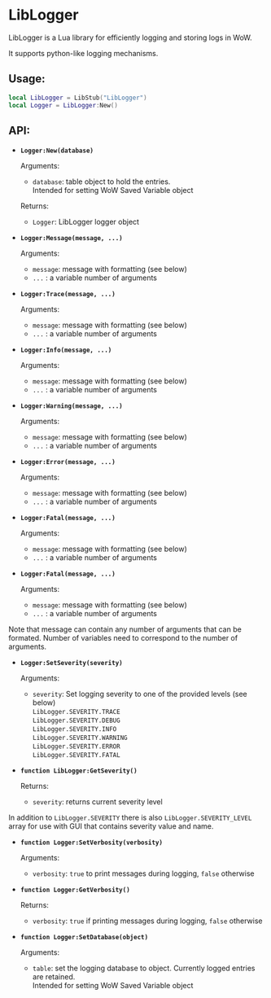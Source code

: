 # LibLogger

LibLogger is a Lua library for efficiently logging and storing logs in WoW.

It supports python-like logging mechanisms.


## Usage:

```lua
local LibLogger = LibStub("LibLogger")
local Logger = LibLogger:New()
```

## API:
* **`Logger:New(database)`**

    Arguments:
    * `database`: table object to hold the entries.  
                  Intended for setting WoW Saved Variable object 

    Returns:
    * `Logger`: LibLogger logger object
* **`Logger:Message(message, ...)`**

    Arguments:
    * `message`: message with formatting (see below)
    * `...` : a variable number of arguments

* **`Logger:Trace(message, ...)`**

    Arguments:
    * `message`: message with formatting (see below)
    * `...` : a variable number of arguments

* **`Logger:Info(message, ...)`**

    Arguments:
    * `message`: message with formatting (see below)
    * `...` : a variable number of arguments

* **`Logger:Warning(message, ...)`**

    Arguments:
    * `message`: message with formatting (see below)
    * `...` : a variable number of arguments

* **`Logger:Error(message, ...)`**

    Arguments:
    * `message`: message with formatting (see below)
    * `...` : a variable number of arguments

* **`Logger:Fatal(message, ...)`**

    Arguments:
    * `message`: message with formatting (see below)
    * `...` : a variable number of arguments

* **`Logger:Fatal(message, ...)`**

    Arguments:
    * `message`: message with formatting (see below)
    * `...` : a variable number of arguments

Note that message can contain any number of arguments that can be formated.
Number of variables need to correspond to the number of arguments.

* **`Logger:SetSeverity(severity)`**

    Arguments:
    * `severity`: Set logging severity to one of the provided levels (see below)  
        `LibLogger.SEVERITY.TRACE`  
        `LibLogger.SEVERITY.DEBUG`  
        `LibLogger.SEVERITY.INFO`  
        `LibLogger.SEVERITY.WARNING`  
        `LibLogger.SEVERITY.ERROR`  
        `LibLogger.SEVERITY.FATAL`  

* **`function LibLogger:GetSeverity()`**

    Returns:
    * `severity`: returns current severity level

In addition to `LibLogger.SEVERITY` there is also `LibLogger.SEVERITY_LEVEL` array for use with GUI that contains severity value and name.

* **`function Logger:SetVerbosity(verbosity)`**

    Arguments:
    * `verbosity`: `true` to print messages during logging, `false` otherwise

* **`function Logger:GetVerbosity()`**

    Returns:
    * `verbosity`: `true` if printing messages during logging, `false` otherwise

* **`function Logger:SetDatabase(object)`**
    
    Arguments:
    * `table`: set the logging database to object. Currently logged entries are retained.  
               Intended for setting WoW Saved Variable object 